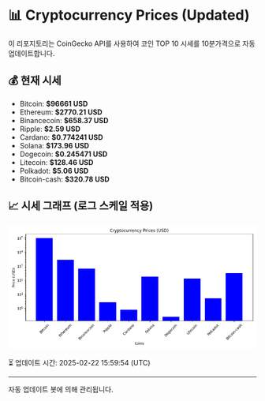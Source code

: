 
# 📊 Cryptocurrency Prices (Updated)

이 리포지토리는 CoinGecko API를 사용하여 코인 TOP 10 시세를 10분가격으로 자동 업데이트합니다.

## 💰 현재 시세
- Bitcoin: **$96661 USD**
- Ethereum: **$2770.21 USD**
- Binancecoin: **$658.37 USD**
- Ripple: **$2.59 USD**
- Cardano: **$0.774241 USD**
- Solana: **$173.96 USD**
- Dogecoin: **$0.245471 USD**
- Litecoin: **$128.46 USD**
- Polkadot: **$5.06 USD**
- Bitcoin-cash: **$320.78 USD**

## 📈 시세 그래프 (로그 스케일 적용)
![Crypto Prices](crypto_prices.png)

⏳ 업데이트 시간: 2025-02-22 15:59:54 (UTC)

---
자동 업데이트 봇에 의해 관리됩니다.
